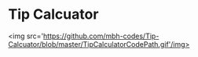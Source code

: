 # Tip Calcuator


<img src='https://github.com/mbh-codes/Tip-Calcuator/blob/master/TipCalculatorCodePath.gif'/img>
